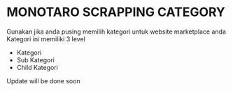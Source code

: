 # MONOTARO SCRAPPING CATEGORY

Gunakan jika anda pusing memilih kategori untuk website marketplace anda
Kategori ini memiliki 3 level
- Kategori
- Sub Kategori
- Child Kategori

Update will be done soon


